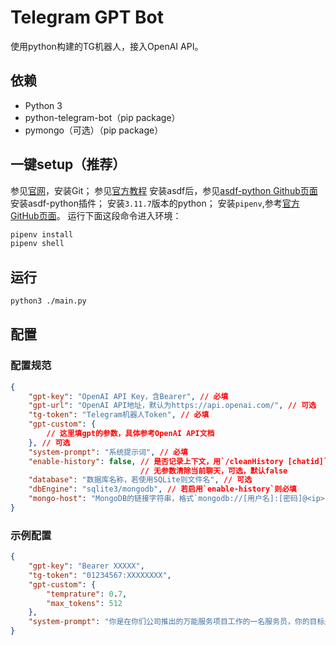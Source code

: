 <!--
 Copyright (C) 2024 OriginalFactor
 
 This file is part of TelegramGPTBot.
 
 TelegramGPTBot is free software: you can redistribute it and/or modify
 it under the terms of the GNU General Public License as published by
 the Free Software Foundation, either version 3 of the License, or
 (at your option) any later version.
 
 TelegramGPTBot is distributed in the hope that it will be useful,
 but WITHOUT ANY WARRANTY; without even the implied warranty of
 MERCHANTABILITY or FITNESS FOR A PARTICULAR PURPOSE.  See the
 GNU General Public License for more details.
 
 You should have received a copy of the GNU General Public License
 along with TelegramGPTBot.  If not, see <http://www.gnu.org/licenses/>.
-->

# Telegram GPT Bot
使用python构建的TG机器人，接入OpenAI API。

## 依赖
- Python 3
- python-telegram-bot（pip package）
- pymongo（可选）（pip package）

## 一键setup（推荐）
参见[官网](https://git-scm.com/)，安装Git；
参见[官方教程](https://asdf-vm.com/guide/getting-started.html)
安装asdf后，参见[asdf-python Github页面](https://github.com/asdf-community/asdf-python)安装asdf-python插件；
安装`3.11.7`版本的python；
安装`pipenv`,参考[官方GitHub页面](https://github.com/pypa/pipenv?tab=readme-ov-file#installation)。
运行下面这段命令进入环境：
```sh
pipenv install
pipenv shell
```

## 运行
```sh
python3 ./main.py
```

## 配置

### 配置规范
```json
{
    "gpt-key": "OpenAI API Key，含Bearer", // 必填
    "gpt-url": "OpenAI API地址，默认为https://api.openai.com/", // 可选
    "tg-token": "Telegram机器人Token", // 必填
    "gpt-custom": {
        // 这里填gpt的参数，具体参考OpenAI API文档
    }, // 可选
    "system-prompt": "系统提示词", // 必填
    "enable-history": false, // 是否记录上下文，用`/cleanHistory [chatid]`命令清除
                             // 无参数清除当前聊天，可选，默认false
    "database": "数据库名称，若使用SQLite则文件名", // 可选
    "dbEngine": "sqlite3/mongodb", // 若启用`enable-history`则必填
    "mongo-host": "MongoDB的链接字符串，格式`mongodb://[用户名]:[密码]@<ip>:[端口]`，默认mongodb://127.0.0.1:27017" //可选
}
```

### 示例配置
```json
{
    "gpt-key": "Bearer XXXXX",
    "tg-token": "01234567:XXXXXXXX",
    "gpt-custom": {
        "temprature": 0.7,
        "max_tokens": 512
    },
    "system-prompt": "你是在你们公司推出的万能服务项目工作的一名服务员，你的目标是完美的解决用户提出的要求或问题。"
}
```